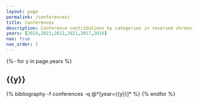 ```yaml
---
layout: page
permalink: /conferences/
title: Conferences
description: Conference contributions by categories in reversed chronological order. generated by jekyll-scholar.
years: [2024,2023,2022,2021,2017,2016]
nav: true
nav_order: 2
---
```

<!-- _pages/conferences.md -->
<div class="publications">

{%- for y in page.years %}
  <h2 class="year">{{y}}</h2>
  {% bibliography -f conferences -q @*[year={{y}}]* %}
{% endfor %}

</div>
